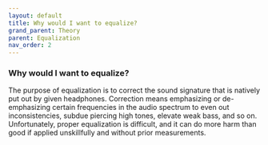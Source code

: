 ```yaml
---
layout: default
title: Why would I want to equalize?
grand_parent: Theory
parent: Equalization
nav_order: 2
---
```


### Why would I want to equalize?

The purpose of equalization is to correct the sound signature that is natively put out by given headphones. Correction means emphasizing or de-emphasizing certain frequencies in the audio spectrum to even out inconsistencies, subdue piercing high tones, elevate weak bass, and so on. Unfortunately, proper equalization is difficult, and it can do more harm than good if applied unskillfully and without prior measurements.
